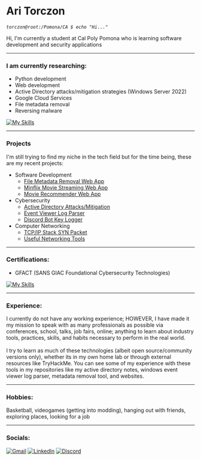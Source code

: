 # Ari Torczon 

*`torczon@root:/Pomona/CA $ echo "Hi..."`*

Hi, I'm currently a student at Cal Poly Pomona who is learning software development and security applications

---  

### I am currently researching:
- Python development
- Web development
- Active Directory attacks/mitigation strategies (Windows Server 2022)
- Google Cloud Services
- File metadata removal
- Reversing malware

[![My Skills](https://skillicons.dev/icons?i=git,react,docker,gcp,npm,firebase,postgres,windows&perline=9)](https://skillicons.dev)
<br />

---

### Projects
I'm still trying to find my niche in the tech field but for the time being, these are my recent projects:  
- Software Development  
  - [File Metadata Removal Web App](https://github.com/AriT000/MetadataRemoval)
  - [Minflix Movie Streaming Web App](https://github.com/Min-Systems)
  - [Movie Recommender Web App](https://github.com/AriT000/MovieRecommender)
- Cybersecurity
  - [Active Directory Attacks/Mitigation](https://github.com/AriT000/ActiveDirectoryHack)
  - [Event Viewer Log Parser](https://github.com/AriT000/EventViewerLogParser)
  - [Discord Bot Key Logger](https://github.com/AriT000/DiscordKeylogger)
- Computer Networking  
  - [TCP/IP Stack SYN Packet](https://github.com/AriT000/TCP-IP-Stack)
  - [Useful Networking Tools](https://github.com/AriT000/NetworkTools)

---

### Certifications:
- GFACT (SANS GIAC Foundational Cybersecurity Technologies)

[![My Skills](https://skillicons.dev/icons?i=py,c,mysql,bash,linux,kali&per)](https://skillicons.dev)
<br />

---

### Experience:
I currently do not have any working experience; HOWEVER, I have made it my mission to speak with as many professionals as possible via conferences, school, talks, job fairs, online; anything to learn about industry tools, practices, skills, and habits necessary to perform in the real world.  
<br />
I try to learn as much of these technologies (albeit open source/community versions only), whether its in my own home lab or through external resources like TryHackMe. You can see some of my experience with these tools in my repositories like my active directory notes, windows event viewer log parser, metadata removal tool, and websites.
<br />

---

### Hobbies:
Basketball, videogames (getting into modding), hanging out with friends, exploring places, looking for a job
<br />
 
---

### Socials:
[![Gmail](https://skillicons.dev/icons?i=gmail)](mailto:thearitorczon@gmail.com) [![LinkedIn](https://skillicons.dev/icons?i=linkedin)](https://www.linkedin.com/in/aritorczon/) [![Discord](https://skillicons.dev/icons?i=discord)](https://discord.com/users/191704607435653122)

<!--
**AriT000/AriT000** is a ✨ _special_ ✨ repository because its `README.md` (this file) appears on your GitHub profile.

Here are some ideas to get you started:

- 🔭 I’m currently working on ...
- 🌱 I’m currently learning ...
- 👯 I’m looking to collaborate on ...
- 🤔 I’m looking for help with ...
- 💬 Ask me about ...
- 📫 How to reach me: ...
- 😄 Pronouns: ...
- ⚡ Fun fact: ...
-->
